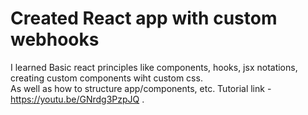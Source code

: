 # Created React app with custom webhooks 

I learned Basic react principles like components, hooks, jsx notations, creating custom components wiht custom css.  
As well as how to structure app/components, etc. Tutorial link - https://youtu.be/GNrdg3PzpJQ . 
